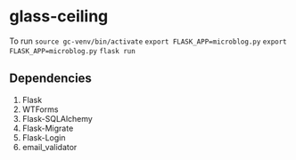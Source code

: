 # glass-ceiling

To run 
` source gc-venv/bin/activate `
` export FLASK_APP=microblog.py `
` export FLASK_APP=microblog.py `
` flask run `

## Dependencies
1. Flask
2. WTForms
3. Flask-SQLAlchemy
4. Flask-Migrate
5. Flask-Login
6. email_validator

